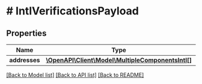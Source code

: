 # # IntlVerificationsPayload

## Properties

Name | Type | Description | Notes
------------ | ------------- | ------------- | -------------
**addresses** | [**\OpenAPI\Client\Model\MultipleComponentsIntl[]**](MultipleComponentsIntl.md) |  |

[[Back to Model list]](../../README.md#models) [[Back to API list]](../../README.md#endpoints) [[Back to README]](../../README.md)

